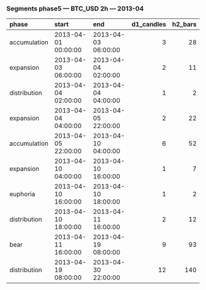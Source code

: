 ### Segments phase5 — BTC_USD 2h — 2013-04

| phase        | start               | end                 |   d1_candles |   h2_bars |
|:-------------|:--------------------|:--------------------|-------------:|----------:|
| accumulation | 2013-04-01 00:00:00 | 2013-04-03 06:00:00 |            3 |        28 |
| expansion    | 2013-04-03 06:00:00 | 2013-04-04 02:00:00 |            2 |        11 |
| distribution | 2013-04-04 02:00:00 | 2013-04-04 04:00:00 |            1 |         2 |
| expansion    | 2013-04-04 04:00:00 | 2013-04-05 22:00:00 |            2 |        22 |
| accumulation | 2013-04-05 22:00:00 | 2013-04-10 04:00:00 |            6 |        52 |
| expansion    | 2013-04-10 04:00:00 | 2013-04-10 16:00:00 |            1 |         7 |
| euphoria     | 2013-04-10 16:00:00 | 2013-04-10 18:00:00 |            1 |         2 |
| distribution | 2013-04-10 18:00:00 | 2013-04-11 16:00:00 |            2 |        12 |
| bear         | 2013-04-11 16:00:00 | 2013-04-19 08:00:00 |            9 |        93 |
| distribution | 2013-04-19 08:00:00 | 2013-04-30 22:00:00 |           12 |       140 |